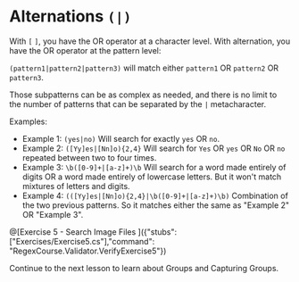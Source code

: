 # Alternations `(|)`

With `[` `]`, you have the OR operator at a character level. With alternation, you have the OR operator at the pattern level:

`(pattern1|pattern2|pattern3)` will match either `pattern1` OR `pattern2` OR `pattern3`.

Those subpatterns can be as complex as needed, and there is no limit to the number of patterns that can be separated by the `|` metacharacter.

Examples:

- Example 1: `(yes|no)` Will search for exactly `yes` OR `no`.
- Example 2: `([Yy]es|[Nn]o){2,4}` Will search for `Yes` OR `yes` OR `No` OR `no` repeated between two to four times.
- Example 3: `\b([0-9]+|[a-z]+)\b` Will search for a word made entirely of digits OR a word made entirely of lowercase letters. But it won't match mixtures of letters and digits.
- Example 4: `(([Yy]es|[Nn]o){2,4}|\b([0-9]+|[a-z]+)\b)` Combination of the two previous patterns. So it matches either the same as "Example 2" OR "Example 3".

@[Exercise 5 - Search Image Files ]({"stubs": ["Exercises/Exercise5.cs"],"command": "RegexCourse.Validator.VerifyExercise5"})

Continue to the next lesson to learn about Groups and Capturing Groups.
